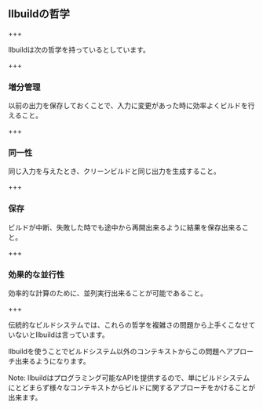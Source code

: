 ## llbuildの哲学

+++

llbuildは次の哲学を持っているとしています。

+++

### 増分管理

<div class="fragment">
以前の出力を保存しておくことで、入力に変更があった時に効率よくビルドを行えること。
</div>

+++

### 同一性

<div class="fragment">
同じ入力を与えたとき、クリーンビルドと同じ出力を生成すること。
</div>

+++

### 保存

<div class="fragment">
ビルドが中断、失敗した時でも途中から再開出来るように結果を保存出来ること。
</div>

+++

### 効果的な並行性

<div class="fragment">
効率的な計算のために、並列実行出来ることが可能であること。
</div>

+++

伝統的なビルドシステムでは、これらの哲学を複雑さの問題から上手くこなせていないとllbuildは言っています。

llbuildを使うことでビルドシステム以外のコンテキストからこの問題へアプローチ出来るようになります。

Note:
llbuildはプログラミング可能なAPIを提供するので、単にビルドシステムにとどまらず様々なコンテキストからビルドに関するアプローチをかけることが出来ます。